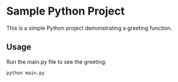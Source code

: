 # Sample Python Project

This is a simple Python project demonstrating a greeting function.

## Usage

Run the main.py file to see the greeting:

```
python main.py
```